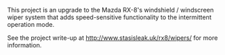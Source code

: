This project is an upgrade to the Mazda RX-8's windshield / windscreen wiper system that adds speed-sensitive functionality to the intermittent operation mode.

See the project write-up at http://www.stasisleak.uk/rx8/wipers/ for more information.
